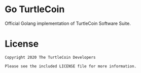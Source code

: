 # Go TurtleCoin

Official Golang implementation of TurtleCoin Software Suite.

# License

```
Copyright 2020 The TurtleCoin Developers

Please see the included LICENSE file for more information.
```
